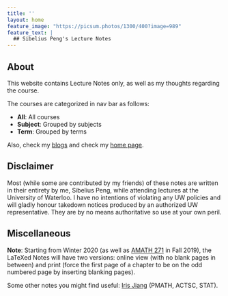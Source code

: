 ```yaml
---
title: ''
layout: home
feature_image: "https://picsum.photos/1300/400?image=989"
feature_text: |
  ## Sibelius Peng's Lecture Notes
---
```

## About

This website contains Lecture Notes only, as well as my thoughts regarding the course.

The courses are categorized in nav bar as follows:
- **All**: All courses
- **Subject**: Grouped by subjects
- **Term**: Grouped by terms

Also, check my [blogs](https://blog.sibeliusp.com) and check my [home page](https://sibeliusp.com).

## Disclaimer

Most (while some are contributed by my friends) of these notes are written in their entirety by me, Sibelius Peng, while attending lectures at the University of Waterloo. I have no intentions of violating any UW policies and will gladly honour takedown notices produced by an authorized UW representative. They are by no means authoritative so use at your own peril.

## Miscellaneous
**Note**: Starting from Winter 2020 (as well as [AMATH 271](/2019/09/01/AMATH271/) in Fall 2019), the LaTeXed Notes will have two versions: online view (with no blank pages in between) and print (force the first page of a chapter to be on the odd numbered page by inserting blanking pages).

Some other notes you might find useful: [Iris Jiang](http://www.iris-jiang.com/notes.html) (PMATH, ACTSC, STAT).
